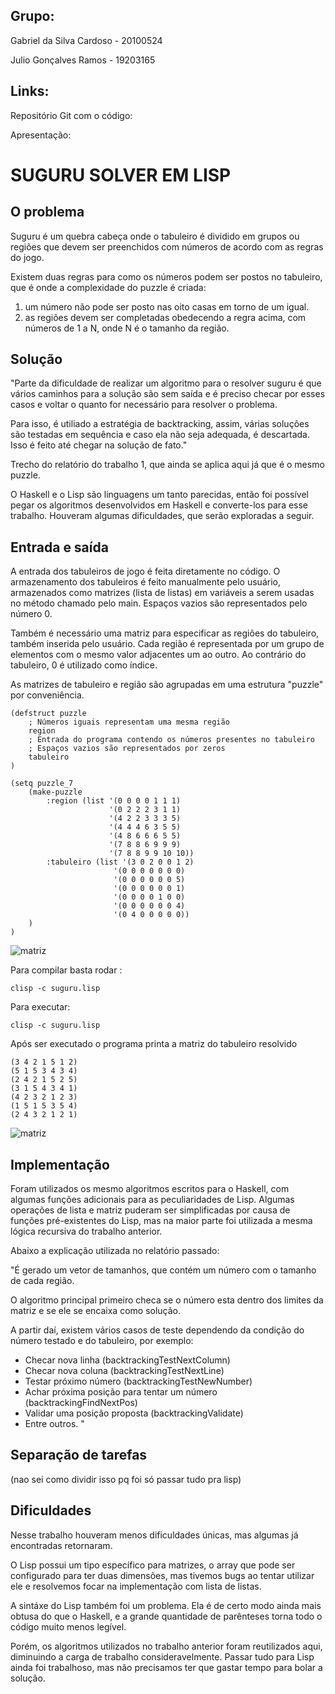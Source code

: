 ## Grupo:
Gabriel da Silva Cardoso - 20100524

Julio Gonçalves Ramos - 19203165

## Links:
Repositório Git com o código: 

Apresentação: 

# SUGURU SOLVER EM LISP

## O problema

Suguru é um quebra cabeça onde o tabuleiro é dividido em grupos ou regiões que devem ser preenchidos com números de acordo com as regras do jogo.

Existem duas regras para como os números podem ser postos no tabuleiro, que é onde a complexidade do puzzle é criada: 
1. um número não pode ser posto nas oito casas em torno de um igual.
2. as regiões devem ser completadas obedecendo a regra acima, com números de 1 a N, onde N é o tamanho da região.

## Solução
"Parte da dificuldade de realizar um algoritmo para o resolver suguru é que vários caminhos para a solução são sem saída e é preciso checar por esses casos e voltar o quanto for necessário para resolver o problema.

Para isso, é utiliado a estratégia de backtracking, assim, várias soluções são testadas em sequência e caso ela não seja adequada, é descartada. Isso é feito até chegar na solução de fato."

Trecho do relatório do trabalho 1, que ainda se aplica aqui já que é o mesmo puzzle.

O Haskell e o Lisp são linguagens um tanto parecidas, então foi possível pegar os algoritmos desenvolvidos em Haskell e converte-los para esse trabalho. Houveram algumas dificuldades, que serão exploradas a seguir.

## Entrada e saída
A entrada dos tabuleiros de jogo é feita diretamente no código. O armazenamento dos tabuleiros é feito manualmente pelo usuário, armazenados como matrizes (lista de listas) em variáveis a serem usadas no método chamado pelo main. Espaços vazios são representados pelo número 0.

Também é necessário uma matriz para especificar as regiões do tabuleiro, também inserida pelo usuário. Cada região é representada por um grupo de elementos com o mesmo valor adjacentes um ao outro. Ao contrário do tabuleiro, 0 é utilizado como índice.

As matrizes de tabuleiro e região são agrupadas em uma estrutura "puzzle" por conveniência.
```
(defstruct puzzle
    ; Números iguais representam uma mesma região
    region
    ; Entrada do programa contendo os números presentes no tabuleiro
    ; Espaços vazios são representados por zeros
    tabuleiro
)

(setq puzzle_7
    (make-puzzle
        :region (list '(0 0 0 0 1 1 1) 
                      '(0 2 2 2 3 1 1) 
                      '(4 2 2 3 3 3 5) 
                      '(4 4 4 6 3 5 5)
                      '(4 8 6 6 6 5 5)
                      '(7 8 8 6 9 9 9)
                      '(7 8 8 9 9 10 10))
        :tabuleiro (list '(3 0 2 0 0 1 2) 
                       '(0 0 0 0 0 0 0) 
                       '(0 0 0 0 0 0 5)
                       '(0 0 0 0 0 0 1)
                       '(0 0 0 0 1 0 0)
                       '(0 0 0 0 0 0 4)
                       '(0 4 0 0 0 0 0))
    )
)
```

![matriz](https://i.imgur.com/xWQDVhM.png)

Para compilar basta rodar :
```
clisp -c suguru.lisp
```
Para executar:
```
clisp -c suguru.lisp
```
Após ser executado o programa printa a matriz do tabuleiro resolvido
```
(3 4 2 1 5 1 2)
(5 1 5 3 4 3 4)
(2 4 2 1 5 2 5)
(3 1 5 4 3 4 1)
(4 2 3 2 1 2 3)
(1 5 1 5 3 5 4)
(2 4 3 2 1 2 1)
```

![matriz](https://i.imgur.com/UpMl6af.png)


## Implementação
Foram utilizados os mesmo algoritmos escritos para o Haskell, com algumas funções adicionais para as peculiaridades de Lisp. Algumas operações de lista e matriz puderam ser simplificadas por causa de funções pré-existentes do Lisp, mas na maior parte foi utilizada a mesma lógica recursiva do trabalho anterior.

Abaixo a explicação utilizada no relatório passado:

"É gerado um vetor de tamanhos, que contém um número com o tamanho de cada região.

O algoritmo principal primeiro checa se o número esta dentro dos limites da matriz e se ele se encaixa como solução.

A partir daí, existem vários casos de teste dependendo da condição do número testado e do tabuleiro, por exemplo:
- Checar nova linha (backtrackingTestNextColumn)
- Checar nova coluna (backtrackingTestNextLine)
- Testar próximo número (backtrackingTestNewNumber)
- Achar próxima posição para tentar um número (backtrackingFindNextPos)
- Validar uma posição proposta (backtrackingValidate)
- Entre outros. "

## Separação de tarefas
(nao sei como dividir isso pq foi só passar tudo pra lisp)

## Dificuldades
Nesse trabalho houveram menos dificuldades únicas, mas algumas já encontradas retornaram.

O Lisp possui um tipo específico para matrizes, o array que pode ser configurado para ter duas dimensões, mas tivemos bugs ao tentar utilizar ele e resolvemos focar na implementação com lista de listas.

A sintáxe do Lisp também foi um problema. Ela é de certo modo ainda mais obtusa do que o Haskell, e a grande quantidade de parênteses torna todo o código muito menos legível.

Porém, os algoritmos utilizados no trabalho anterior foram reutilizados aqui, diminuindo a carga de trabalho consideravelmente. Passar tudo para Lisp ainda foi trabalhoso, mas não precisamos ter que gastar tempo para bolar a solução.